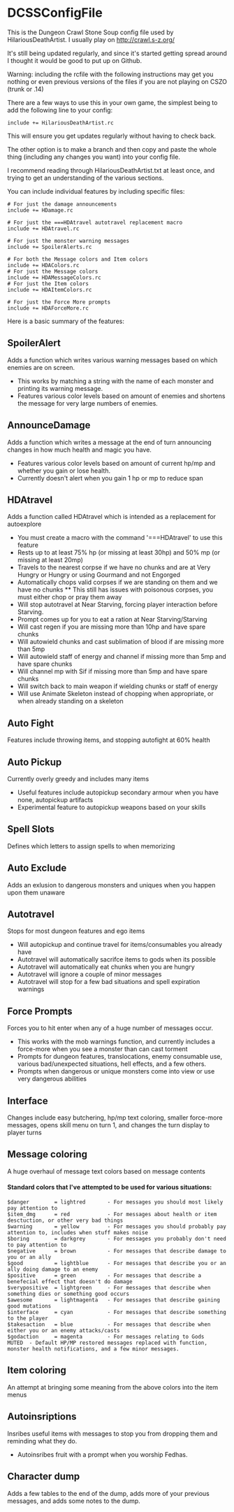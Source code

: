 DCSSConfigFile
==============

This is the Dungeon Crawl Stone Soup config file used by HilariousDeathArtist. I usually play on http://crawl.s-z.org/

It's still being updated regularly, and since it's started getting spread around I thought it would be good to put up on Github.

Warning: including the rcfile with the following instructions may get you nothing or even previous versions of the files if you are not playing on CSZO (trunk or .14)

There are a few ways to use this in your own game, the simplest being to add the following line to your config:
    
    include += HilariousDeathArtist.rc

This will ensure you get updates regularly without having to check back.

The other option is to make a branch and then copy and paste the whole thing (including any changes you want) into your config file.

I recommend reading through HilariousDeathArtist.txt at least once, and trying to get an understanding of the various sections.

You can include individual features by including specific files:
    
    # For just the damage announcements
    include += HDamage.rc

    # For just the ===HDAtravel autotravel replacement macro
    include += HDAtravel.rc

    # For just the monster warning messages
    include += SpoilerAlerts.rc
    
    # For both the Message colors and Item colors
    include += HDAColors.rc
    # For just the Message colors
    include += HDAMessageColors.rc
    # For just the Item colors
    include += HDAItemColors.rc

    # For just the Force More prompts
    include += HDAForceMore.rc
    
Here is a basic summary of the features:

## SpoilerAlert
Adds a function which writes various warning messages based on which enemies are on screen.
* This works by matching a string with the name of each monster and printing its warning message.
* Features various color levels based on amount of enemies and shortens the message for very large numbers of enemies.

## AnnounceDamage
Adds a function which writes a message at the end of turn announcing changes in how much health and magic you have.
* Features various color levels based on amount of current hp/mp and whether you gain or lose health.
* Currently doesn't alert when you gain 1 hp or mp to reduce span

## HDAtravel
Adds a function called HDAtravel which is intended as a replacement for autoexplore
* You must create a macro with the command '===HDAtravel' to use this feature
* Rests up to at least 75% hp (or missing at least 30hp) and 50% mp (or missing at least 20mp)
* Travels to the nearest corpse if we have no chunks and are at Very Hungry or Hungry or using Gourmand and not Engorged
* Automatically chops valid corpses if we are standing on them and we have no chunks 
** This still has issues with poisonous corpses, you must either chop or pray them away
* Will stop autotravel at Near Starving, forcing player interaction before Starving.
* Prompt comes up for you to eat a ration at Near Starving/Starving
* Will cast regen if you are missing more than 10hp and have spare chunks
* Will autowield chunks and cast sublimation of blood if are missing more than 5mp
* Will autowield staff of energy and channel if missing more than 5mp and have spare chunks
* Will channel mp with Sif if missing more than 5mp and have spare chunks
* Will switch back to main weapon if wielding chunks or staff of energy
* Will use Animate Skeleton instead of chopping when appropriate, or when already standing on a skeleton

## Auto Fight 
Features include throwing items, and stopping autofight at 60% health

## Auto Pickup 
Currently overly greedy and includes many items
* Useful features include autopickup secondary armour when you have none, autopickup artifacts
* Experimental feature to autopickup weapons based on your skills

## Spell Slots 
Defines which letters to assign spells to when memorizing

## Auto Exclude 
Adds an exlusion to dangerous monsters and uniques when you happen upon them unaware

## Autotravel 
Stops for most dungeon features and ego items
* Will autopickup and continue travel for items/consumables you already have
* Autotravel will automatically sacrifce items to gods when its possible
* Autotravel will automatically eat chunks when you are hungry
* Autotravel will ignore a couple of minor messages
* Autotravel will stop for a few bad situations and spell expiration warnings

## Force Prompts 
Forces you to hit enter when any of a huge number of messages occur.
* This works with the mob warnings function, and currently includes a force-more when you see a monster than can cast torment
* Prompts for dungeon features, translocations, enemy consumable use, various bad/unexpected situations, hell effects, and a few others.
* Prompts when dangerous or unique monsters come into view or use very dangerous abilities

## Interface 
Changes include easy butchering, hp/mp text coloring, smaller force-more messages, opens skill menu on turn 1, and changes the turn display to player turns

## Message coloring 
A huge overhaul of message text colors based on message contents

#### Standard colors that I've attempted to be used for various situations:
    $danger        = lightred       - For messages you should most likely pay attention to
    $item_dmg      = red            - For messages about health or item desctuction, or other very bad things
    $warning       = yellow         - For messages you should probably pay attention to, includes when stuff makes noise
    $boring        = darkgrey       - For messages you probably don't need to pay attention to
    $negative      = brown          - For messages that describe damage to you or an ally   
    $good          = lightblue      - For messages that describe you or an ally doing damage to an enemy
    $positive      = green          - For messages that describe a benefecial effect that doesn't do damage
    $verypositive  = lightgreen     - For messages that describe when something dies or something good occurs
    $awesome       = lightmagenta   - For messages that describe gaining good mutations
    $interface     = cyan           - For messages that describe something to the player
    $takesaction   = blue           - For messages that describe when either you or an enemy attacks/casts
    $godaction     = magenta        - For messages relating to Gods
    MUTED  - Default HP/MP restored messages replaced with function, monster health notifications, and a few minor messages.

## Item coloring 
An attempt at bringing some meaning from the above colors into the item menus

## Autoinsriptions 
Insribes useful items with messages to stop you from dropping them and reminding what they do.
* Autoinsribes fruit with a prompt when you worship Fedhas.

## Character dump 
Adds a few tables to the end of the dump, adds more of your previous messages, and adds some notes to the dump.